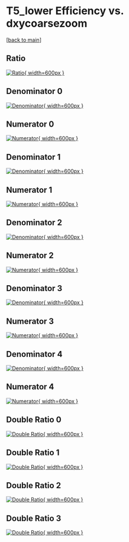 # T5_lower Efficiency vs. dxycoarsezoom

[[back to main](./)]



## Ratio

[![Ratio](../mtv/var/T5_lower_vtr_11_0_eff_dxycoarsezoom.png){ width=600px }](../mtv/var/T5_lower_vtr_11_0_eff_dxycoarsezoom.pdf)

## Denominator 0

[![Denominator](../mtv/den/T5_lower_vtr_11_0_eff_dxycoarsezoom_den0.png){ width=600px }](../mtv/den/T5_lower_vtr_11_0_eff_dxycoarsezoom_den0.pdf)

## Numerator 0

[![Numerator](../mtv/num/T5_lower_vtr_11_0_eff_dxycoarsezoom_num0.png){ width=600px }](../mtv/num/T5_lower_vtr_11_0_eff_dxycoarsezoom_num0.pdf)

## Denominator 1

[![Denominator](../mtv/den/T5_lower_vtr_11_0_eff_dxycoarsezoom_den1.png){ width=600px }](../mtv/den/T5_lower_vtr_11_0_eff_dxycoarsezoom_den1.pdf)

## Numerator 1

[![Numerator](../mtv/num/T5_lower_vtr_11_0_eff_dxycoarsezoom_num1.png){ width=600px }](../mtv/num/T5_lower_vtr_11_0_eff_dxycoarsezoom_num1.pdf)

## Denominator 2

[![Denominator](../mtv/den/T5_lower_vtr_11_0_eff_dxycoarsezoom_den2.png){ width=600px }](../mtv/den/T5_lower_vtr_11_0_eff_dxycoarsezoom_den2.pdf)

## Numerator 2

[![Numerator](../mtv/num/T5_lower_vtr_11_0_eff_dxycoarsezoom_num2.png){ width=600px }](../mtv/num/T5_lower_vtr_11_0_eff_dxycoarsezoom_num2.pdf)

## Denominator 3

[![Denominator](../mtv/den/T5_lower_vtr_11_0_eff_dxycoarsezoom_den3.png){ width=600px }](../mtv/den/T5_lower_vtr_11_0_eff_dxycoarsezoom_den3.pdf)

## Numerator 3

[![Numerator](../mtv/num/T5_lower_vtr_11_0_eff_dxycoarsezoom_num3.png){ width=600px }](../mtv/num/T5_lower_vtr_11_0_eff_dxycoarsezoom_num3.pdf)

## Denominator 4

[![Denominator](../mtv/den/T5_lower_vtr_11_0_eff_dxycoarsezoom_den4.png){ width=600px }](../mtv/den/T5_lower_vtr_11_0_eff_dxycoarsezoom_den4.pdf)

## Numerator 4

[![Numerator](../mtv/num/T5_lower_vtr_11_0_eff_dxycoarsezoom_num4.png){ width=600px }](../mtv/num/T5_lower_vtr_11_0_eff_dxycoarsezoom_num4.pdf)

## Double Ratio 0

[![Double Ratio](../mtv/ratio/T5_lower_vtr_11_0_eff_dxycoarsezoom_ratio0.png){ width=600px }](../mtv/ratio/T5_lower_vtr_11_0_eff_dxycoarsezoom_ratio0.pdf)

## Double Ratio 1

[![Double Ratio](../mtv/ratio/T5_lower_vtr_11_0_eff_dxycoarsezoom_ratio1.png){ width=600px }](../mtv/ratio/T5_lower_vtr_11_0_eff_dxycoarsezoom_ratio1.pdf)

## Double Ratio 2

[![Double Ratio](../mtv/ratio/T5_lower_vtr_11_0_eff_dxycoarsezoom_ratio2.png){ width=600px }](../mtv/ratio/T5_lower_vtr_11_0_eff_dxycoarsezoom_ratio2.pdf)

## Double Ratio 3

[![Double Ratio](../mtv/ratio/T5_lower_vtr_11_0_eff_dxycoarsezoom_ratio3.png){ width=600px }](../mtv/ratio/T5_lower_vtr_11_0_eff_dxycoarsezoom_ratio3.pdf)

